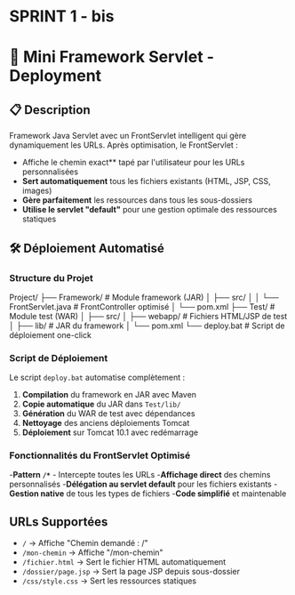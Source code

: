 # SPRINT 1 - bis

# 🚀 Mini Framework Servlet - Deployment

## 📋 Description
Framework Java Servlet avec un FrontServlet intelligent qui gère dynamiquement les URLs. Après optimisation, le FrontServlet :
- Affiche le chemin exact** tapé par l'utilisateur pour les URLs personnalisées
- **Sert automatiquement** tous les fichiers existants (HTML, JSP, CSS, images)
- **Gère parfaitement** les ressources dans tous les sous-dossiers
- **Utilise le servlet "default"** pour une gestion optimale des ressources statiques

## 🛠️ Déploiement Automatisé

### Structure du Projet
Project/
├── Framework/ # Module framework (JAR)
│ ├── src/
│ │ └── FrontServlet.java # FrontController optimisé
│ └── pom.xml
├── Test/ # Module test (WAR)
│ ├── src/
│ ├── webapp/ # Fichiers HTML/JSP de test
│ ├── lib/ # JAR du framework
│ └── pom.xml
└── deploy.bat # Script de déploiement one-click



### Script de Déploiement
Le script `deploy.bat` automatise complètement :
1. **Compilation** du framework en JAR avec Maven
2. **Copie automatique** du JAR dans `Test/lib/`
3. **Génération** du WAR de test avec dépendances
4. **Nettoyage** des anciens déploiements Tomcat
5. **Déploiement** sur Tomcat 10.1 avec redémarrage

### Fonctionnalités du FrontServlet Optimisé
-**Pattern `/*`** - Intercepte toutes les URLs
-**Affichage direct** des chemins personnalisés
-**Délégation au servlet default** pour les fichiers existants
-**Gestion native** de tous les types de fichiers
-**Code simplifié** et maintenable

## URLs Supportées
- `/` → Affiche "Chemin demandé : /"
- `/mon-chemin` → Affiche "/mon-chemin" 
- `/fichier.html` → Sert le fichier HTML automatiquement
- `/dossier/page.jsp` → Sert la page JSP depuis sous-dossier
- `/css/style.css` → Sert les ressources statiques

